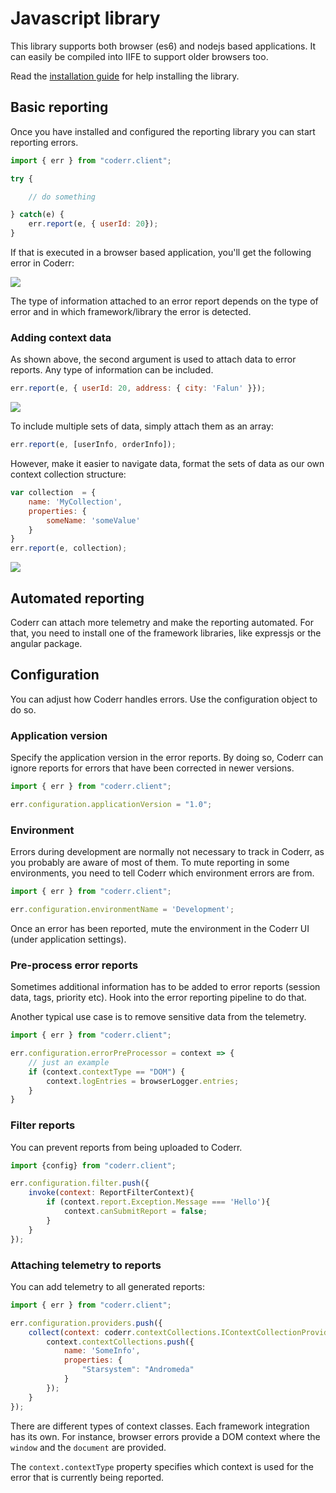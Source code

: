 Javascript library
==================

This library supports both browser (es6) and nodejs based applications. It can easily be compiled into IIFE to support older browsers too.

Read the [installation guide](install.md) for help installing the library.

## Basic reporting

Once you have installed and configured the reporting library you can start reporting errors.

```javascript
import { err } from "coderr.client";

try {

    // do something

} catch(e) {
    err.report(e, { userId: 20});
}

``` 

If that is executed in a browser based application, you'll get the following error in Coderr:

![](/screens/libraries/js/core/error.gif)


The type of information attached to an error report depends on the type of error and in which framework/library the error is detected.

### Adding context data

As shown above, the second argument is used to attach data to error reports. Any type of information can be included.

```javascript
err.report(e, { userId: 20, address: { city: 'Falun' }});
``` 

![](/screens/libraries/js/core/complex_data.png)

To include multiple sets of data, simply attach them as an array:

```javascript
err.report(e, [userInfo, orderInfo]);
``` 

However, make it easier to navigate data, format the sets of data as our own context collection structure:

```javascript
var collection  = {
    name: 'MyCollection',
    properties: {
        someName: 'someValue'
    }
}
err.report(e, collection);
```

![](/screens/libraries/js/core/some_collection.png)

## Automated reporting

Coderr can attach more telemetry and make the reporting automated. For that, you need to install one of the framework libraries, like expressjs or the angular package.

## Configuration

You can adjust how Coderr handles errors. Use the configuration object to do so.

### Application version

Specify the application version in the error reports. By doing so, Coderr can ignore reports for errors that have been corrected in newer versions.

```javascript
import { err } from "coderr.client";

err.configuration.applicationVersion = "1.0";
```

### Environment

Errors during development are normally not necessary to track in Coderr, as you probably are aware of most of them.
To mute reporting in some environments, you need to tell Coderr which environment errors are from.

```javascript
import { err } from "coderr.client";

err.configuration.environmentName = 'Development';
```

Once an error has been reported, mute the environment in the Coderr UI (under application settings).

### Pre-process error reports

Sometimes additional information has to be added to error reports (session data, tags, priority etc). Hook into the error reporting pipeline to do that.

Another typical use case is to remove sensitive data from the telemetry.

```javascript
import { err } from "coderr.client";

err.configuration.errorPreProcessor = context => {
    // just an example
    if (context.contextType == "DOM") {
        context.logEntries = browserLogger.entries;
    }
}
```

### Filter reports

You can prevent reports from being uploaded to Coderr.

```javascript
import {config} from "coderr.client";

err.configuration.filter.push({
    invoke(context: ReportFilterContext){
        if (context.report.Exception.Message === 'Hello'){
            context.canSubmitReport = false;
        }
    }
});
```

### Attaching telemetry to reports

You can add telemetry to all generated reports:

```javascript
import { err } from "coderr.client";

err.configuration.providers.push({
    collect(context: coderr.contextCollections.IContextCollectionProviderContext){
        context.contextCollections.push({
            name: 'SomeInfo',
            properties: {
                "Starsystem": "Andromeda"
            }
        });
    }
});
```

There are different types of context classes. Each framework integration has its own. For instance, browser errors provide a DOM context where the `window` and the `document` are provided.

The `context.contextType` property specifies which context is used for the error that is currently being reported.

